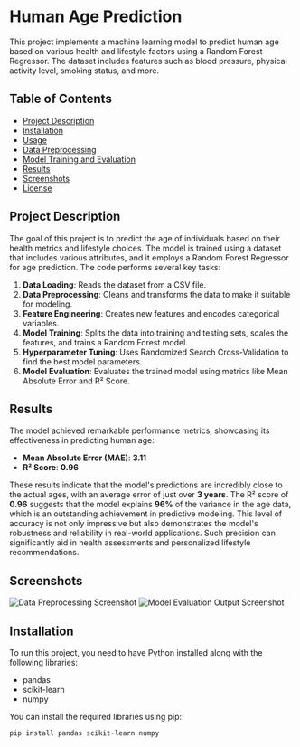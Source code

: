 # Human Age Prediction

This project implements a machine learning model to predict human age based on various health and lifestyle factors using a Random Forest Regressor. The dataset includes features such as blood pressure, physical activity level, smoking status, and more.

## Table of Contents

- [Project Description](#project-description)
- [Installation](#installation)
- [Usage](#usage)
- [Data Preprocessing](#data-preprocessing)
- [Model Training and Evaluation](#model-training-and-evaluation)
- [Results](#results)
- [Screenshots](#screenshots)
- [License](#license)

## Project Description

The goal of this project is to predict the age of individuals based on their health metrics and lifestyle choices. The model is trained using a dataset that includes various attributes, and it employs a Random Forest Regressor for age prediction. The code performs several key tasks:

1. **Data Loading**: Reads the dataset from a CSV file.
2. **Data Preprocessing**: Cleans and transforms the data to make it suitable for modeling.
3. **Feature Engineering**: Creates new features and encodes categorical variables.
4. **Model Training**: Splits the data into training and testing sets, scales the features, and trains a Random Forest model.
5. **Hyperparameter Tuning**: Uses Randomized Search Cross-Validation to find the best model parameters.
6. **Model Evaluation**: Evaluates the trained model using metrics like Mean Absolute Error and R² Score.

## Results

The model achieved remarkable performance metrics, showcasing its effectiveness in predicting human age:

- **Mean Absolute Error (MAE)**: **3.11** 
- **R² Score**: **0.96**

These results indicate that the model's predictions are incredibly close to the actual ages, with an average error of just over **3 years**. The R² score of **0.96** suggests that the model explains **96%** of the variance in the age data, which is an outstanding achievement in predictive modeling. This level of accuracy is not only impressive but also demonstrates the model's robustness and reliability in real-world applications. Such precision can significantly aid in health assessments and personalized lifestyle recommendations.

## Screenshots

![Data Preprocessing Screenshot](Screenshot_2024-11-04_221909.png)
![Model Evaluation Output Screenshot](Screenshot_2024-11-04_221939.png)

## Installation

To run this project, you need to have Python installed along with the following libraries:

- pandas
- scikit-learn
- numpy

You can install the required libraries using pip:

```bash
pip install pandas scikit-learn numpy
